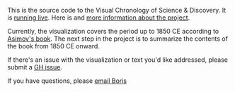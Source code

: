This is the source code to the Visual Chronology of Science & Discovery. It is [running live][demo]. Here is and [more information about the project][blog].

Currently, the visualization covers the period up to 1850 CE according to
[Asimov's book][book]. The next step in the project is to summarize the contents
of the book from 1850 CE onward.

If there's an issue with the visualization or text you'd like addressed, please submit
a [GH issue][issue].

If you have questions, please [email Boris][email]

[demo]: https://borismus.github.io/asimov/web/cross-shape/#steel
[blog]: https://smus.com/visual-chronology-science-discovery/
[book]: https://drive.google.com/file/d/190RDAxrUzu5m0d_zxQi98euIguBDb0qf/view?usp=sharing
[issue]: https://github.com/borismus/asimov/issues
[spreadsheet-old]: https://docs.google.com/spreadsheets/d/1uDeBCfcaVUfZFEK-0WJIb43dT6cqHHq9o6Uxn6PihLY/edit#gid=0
[spreadsheet-new]: https://docs.google.com/spreadsheets/d/1uDeBCfcaVUfZFEK-0WJIb43dT6cqHHq9o6Uxn6PihLY/edit#gid=158368026
[email]: mailto:boris@smus.com
